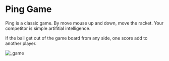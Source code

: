 # Ping Game
Ping is a classic game.
By move mouse up and down, move the racket.
Your competitor is simple artifitial intelligence.

If the ball get out of the game board from any side, one score add to another player.

![_game](https://user-images.githubusercontent.com/43343453/213649459-cc0e1a73-2122-41ae-a9be-14a7a0b917d1.png)

